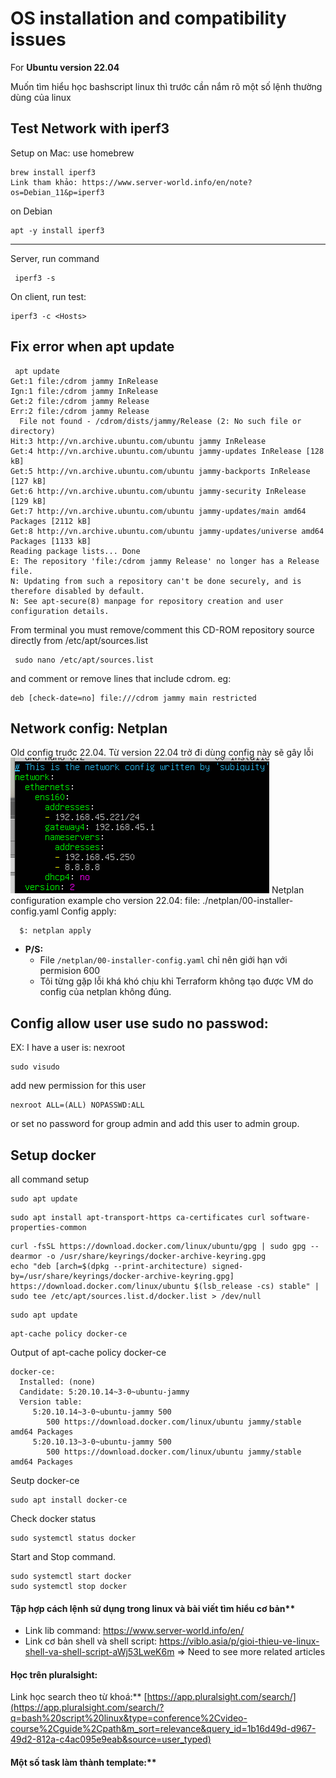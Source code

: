 # OS installation and compatibility issues

For **Ubuntu version 22.04**

Muốn tìm hiểu học bashscript linux thì trước cần nắm rõ một số lệnh thường dùng của linux
## Test Network with iperf3
Setup on Mac: use homebrew
```
brew install iperf3
Link tham khảo: https://www.server-world.info/en/note?os=Debian_11&p=iperf3 
```
on Debian 
```
apt -y install iperf3
```
---
Server, run command
```
 iperf3 -s
```
On client, run test:
```
iperf3 -c <Hosts>
```
## Fix error when apt update
```
 apt update
Get:1 file:/cdrom jammy InRelease
Ign:1 file:/cdrom jammy InRelease
Get:2 file:/cdrom jammy Release
Err:2 file:/cdrom jammy Release
  File not found - /cdrom/dists/jammy/Release (2: No such file or directory)
Hit:3 http://vn.archive.ubuntu.com/ubuntu jammy InRelease
Get:4 http://vn.archive.ubuntu.com/ubuntu jammy-updates InRelease [128 kB]
Get:5 http://vn.archive.ubuntu.com/ubuntu jammy-backports InRelease [127 kB]
Get:6 http://vn.archive.ubuntu.com/ubuntu jammy-security InRelease [129 kB]
Get:7 http://vn.archive.ubuntu.com/ubuntu jammy-updates/main amd64 Packages [2112 kB]
Get:8 http://vn.archive.ubuntu.com/ubuntu jammy-updates/universe amd64 Packages [1133 kB]
Reading package lists... Done                               
E: The repository 'file:/cdrom jammy Release' no longer has a Release file.
N: Updating from such a repository can't be done securely, and is therefore disabled by default.
N: See apt-secure(8) manpage for repository creation and user configuration details.
```
From terminal you must remove/comment this CD-ROM repository source directly from /etc/apt/sources.list
```
 sudo nano /etc/apt/sources.list
```
and comment or remove lines that include cdrom. eg:
```
deb [check-date=no] file:///cdrom jammy main restricted
```

## Network config: Netplan


Old config truớc 22.04. Từ version 22.04 trở đi dùng config này sẽ gây lỗi
![img](./.img/old-netplan-config.png)
Netplan configuration example cho version 22.04:
file: ./netplan/00-installer-config.yaml
Config apply:

```
  $: netplan apply
```

- **P/S:**
  - File `/netplan/00-installer-config.yaml` chỉ nên giới hạn với permision 600
  - Tôi từng gặp lỗi khá khó chịu khi Terraform không tạo được VM do config của netplan không đúng.
## Config allow user use sudo no passwod:
EX: I have a user is: nexroot
```
sudo visudo
```
add new permission for this user
```
nexroot ALL=(ALL) NOPASSWD:ALL
```
or set no password for group admin and add this user to admin group.

## Setup docker
all command setup
```
sudo apt update
```
```
sudo apt install apt-transport-https ca-certificates curl software-properties-common
```
```
curl -fsSL https://download.docker.com/linux/ubuntu/gpg | sudo gpg --dearmor -o /usr/share/keyrings/docker-archive-keyring.gpg
echo "deb [arch=$(dpkg --print-architecture) signed-by=/usr/share/keyrings/docker-archive-keyring.gpg] https://download.docker.com/linux/ubuntu $(lsb_release -cs) stable" | sudo tee /etc/apt/sources.list.d/docker.list > /dev/null
```
```
sudo apt update
```
```
apt-cache policy docker-ce
```
Output of apt-cache policy docker-ce

```
docker-ce:
  Installed: (none)
  Candidate: 5:20.10.14~3-0~ubuntu-jammy
  Version table:
     5:20.10.14~3-0~ubuntu-jammy 500
        500 https://download.docker.com/linux/ubuntu jammy/stable amd64 Packages
     5:20.10.13~3-0~ubuntu-jammy 500
        500 https://download.docker.com/linux/ubuntu jammy/stable amd64 Packages
```
Seutp docker-ce
```
sudo apt install docker-ce
```

Check docker status
```
sudo systemctl status docker
```
Start and Stop command.
```
sudo systemctl start docker
sudo systemctl stop docker
```

#### Tập hợp cách lệnh sử dụng trong linux và bài viết tìm hiểu cơ bản**

- Link lib command:  https://www.server-world.info/en/
- Link cơ bản shell và shell script: https://viblo.asia/p/gioi-thieu-ve-linux-shell-va-shell-script-aWj53LweK6m => Need to see more related articles

#### Học trên pluralsight: 

Link học search theo từ khoá:** [https://app.pluralsight.com/search/](https://app.pluralsight.com/search/?q=bash%20script%20linux&type=conference%2Cvideo-course%2Cguide%2Cpath&m_sort=relevance&query_id=1b16d49d-d967-49d2-812a-c4ac095e9eab&source=user_typed)

#### Một số task làm thành template:**
